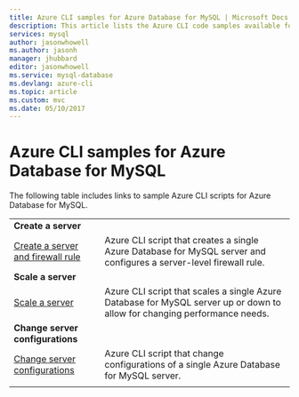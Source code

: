 ```yaml
---
title: Azure CLI samples for Azure Database for MySQL | Microsoft Docs
description: This article lists the Azure CLI code samples available for interacting with Azure Database for MySQL.
services: mysql
author: jasonwhowell
ms.author: jasonh
manager: jhubbard
editor: jasonwhowell
ms.service: mysql-database
ms.devlang: azure-cli
ms.topic: article
ms.custom: mvc
ms.date: 05/10/2017
---
```

# Azure CLI samples for Azure Database for MySQL 
The following table includes links to sample Azure CLI scripts for Azure Database for MySQL.

| |  |
|---|---|
|**Create a server**||
| [Create a server and firewall rule](./scripts/sample-create-server-and-firewall-rule.md?toc=%2fcli%2fazure%2ftoc.json) | Azure CLI script that creates a single Azure Database for MySQL server and configures a server-level firewall rule. |
|**Scale a server**||
| [Scale a server](./scripts/sample-scale-server.md?toc=%2fcli%2fazure%2ftoc.json) | Azure CLI script that scales a single Azure Database for MySQL server up or down to allow for changing performance needs. |
|**Change server configurations**||
| [Change server configurations](./scripts/sample-change-server-configuration.md?toc=%2fcli%2fazure%2ftoc.json) | Azure CLI script that change configurations of a single Azure Database for MySQL server. |
|||
